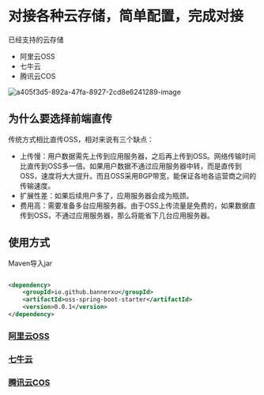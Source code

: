 # 对接各种云存储，简单配置，完成对接

已经支持的云存储

- 阿里云OSS
- 七牛云
- 腾讯云COS

![a405f3d5-892a-47fa-8927-2cd8e6241289-image](https://image.xuguoliang.top/2022/03/01/a405f3d5-892a-47fa-8927-2cd8e6241289-image-iVX0g3.jpg)

## 为什么要选择前端直传

传统方式相比直传OSS，相对来说有三个缺点：

- 上传慢：用户数据需先上传到应用服务器，之后再上传到OSS。网络传输时间比直传到OSS多一倍。如果用户数据不通过应用服务器中转，而是直传到OSS，速度将大大提升。而且OSS采用BGP带宽，能保证各地各运营商之间的传输速度。
- 扩展性差：如果后续用户多了，应用服务器会成为瓶颈。
- 费用高：需要准备多台应用服务器。由于OSS上传流量是免费的，如果数据直传到OSS，不通过应用服务器，那么将能省下几台应用服务器。

## 使用方式

Maven导入jar

```xml

<dependency>
    <groupId>io.github.bannerxu</groupId>
    <artifactId>oss-spring-boot-starter</artifactId>
    <version>0.0.1</version>
</dependency>
```

### [阿里云OSS](doc/ali.md)

### [七牛云](doc/qiniu.md)

### [腾讯云COS](doc/qcloud.md)

